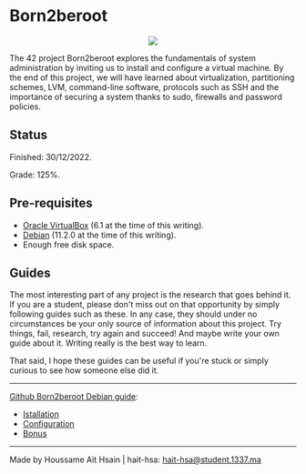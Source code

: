 # Born2beroot

<p align="center">
  <img src="https://www.google.com/search?q=born2beroot&sxsrf=AJOqlzXE15clRmBEN55N2udNXJN7DpZatw:1673647677837&source=lnms&tbm=isch&sa=X&ved=2ahUKEwj86MO6x8X8AhXxQaQEHVIODIIQ_AUoAnoECAEQBA#imgrc=9iCClbqQ2qwViM&imgdii=LprOUK3GeTc1OM"/>
</p>

The 42 project Born2beroot explores the fundamentals of system administration by inviting us to install and configure a virtual machine. By the end of this project, we will have learned about virtualization, partitioning schemes, LVM, command-line software, protocols such as SSH and the importance of securing a system thanks to sudo, firewalls and password policies.

## Status
Finished: 30/12/2022.

Grade: 125%.

## Pre-requisites
* [Oracle VirtualBox](https://www.virtualbox.org/) (6.1 at the time of this writing).
* [Debian](https://cdimage.debian.org/debian-cd/current/amd64/iso-cd/) (11.2.0 at the time of this writing).
* Enough free disk space.

## Guides

The most interesting part of any project is the research that goes behind it. If you are a student, please don't miss out on that opportunity by simply following guides such as these. In any case, they should under no circumstances be your only source of information about this project. Try things, fail, research, try again and succeed! And maybe write your own guide about it. Writing really is the best way to learn.

That said, I hope these guides can be useful if you're stuck or simply curious to see how someone else did it.

---

[Github Born2beroot Debian guide](https://github.com/homass/born2beroot-42cursus/tree/main/guide):
* [Istallation](https://github.com/homass/born2beroot-42cursus/blob/main/guide/installation_debian.md)
* [Configuration](https://github.com/homass/born2beroot-42cursus/blob/main/guide/configuration_debian.md)
* [Bonus](https://github.com/homass/born2beroot-42cursus/blob/main/guide/bonus_debian.md)

---
Made by Houssame Ait Hsain | hait-hsa: hait-hsa@student.1337.ma
